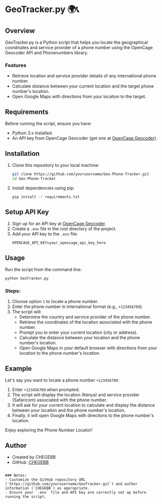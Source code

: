 # GeoTracker.py 🌍📞

## Overview
GeoTracker.py is a Python script that helps you locate the geographical coordinates and service provider of a phone number using the OpenCage Geocoder API and Phonenumbers library.

### Features
- Retrieve location and service provider details of any international phone number.
- Calculate distance between your current location and the target phone number's location.
- Open Google Maps with directions from your location to the target.

## Requirements
Before running the script, ensure you have:
- Python 3.x installed.
- An API key from OpenCage Geocoder (get one at [OpenCage Geocoder](https://opencagedata.com/)).

## Installation
1. Clone this repository to your local machine:
   ```bash
   git clone https://github.com/yourusername/Geo-Phone-Tracker.git
   cd Geo-Phone-Tracker

2. Install dependencies using pip:
   ```bash
   pip install -r requirements.txt
   ```

## Setup API Key
1. Sign up for an API key at [OpenCage Geocoder](https://opencagedata.com/).
2. Create a `.env` file in the root directory of the project.
3. Add your API key to the `.env` file:
   ```
   OPENCAGE_API_KEY=your_opencage_api_key_here
   ```

## Usage
Run the script from the command line:
```bash
python GeoTracker.py
```

### Steps:
1. Choose option `1` to locate a phone number.
2. Enter the phone number in international format (e.g., `+123456789`).
3. The script will:
   - Determine the country and service provider of the phone number.
   - Retrieve the coordinates of the location associated with the phone number.
   - Prompt you to enter your current location (city or address).
   - Calculate the distance between your location and the phone number's location.
   - Open Google Maps in your default browser with directions from your location to the phone number's location.

## Example
Let's say you want to locate a phone number `+123456789`:

1. Enter `+123456789` when prompted.
2. The script will display the location (Kenya) and service provider (Safaricom) associated with the phone number.
3. It will ask for your current location to calculate and display the distance between your location and the phone number's location.
4. Finally, it will open Google Maps with directions to the phone number's location.

Enjoy exploring the Phone Number Locator!

## Author
- Created by CHEGEBB
- GitHub: [CHEGEBB](https://github.com/CHEGEBB)

```

### Notes:
- Customize the GitHub repository URL (`https://github.com/yourusername/GeoTracker.git`) and author information (`CHEGEBB`) as appropriate.
- Ensure your `.env` file and API key are correctly set up before running the script.

